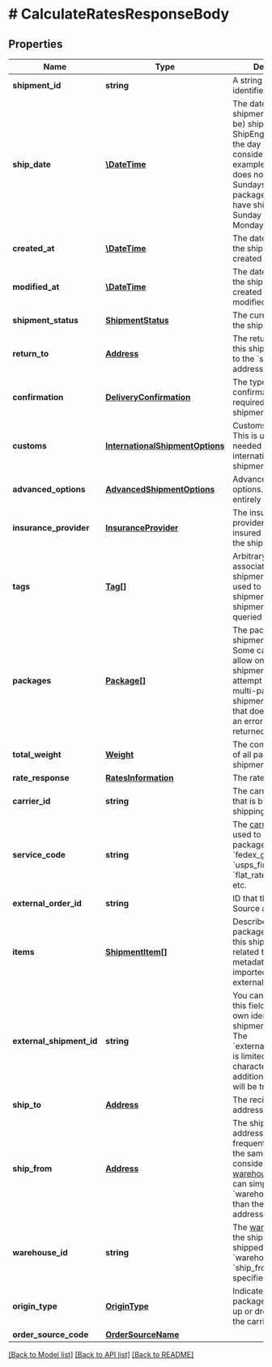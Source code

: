 # # CalculateRatesResponseBody

## Properties

Name | Type | Description | Notes
------------ | ------------- | ------------- | -------------
**shipment_id** | **string** | A string that uniquely identifies the shipment | [readonly]
**ship_date** | [**\DateTime**](\DateTime.md) | The date that the shipment was (or will be) shippped.  ShipEngine will take the day of week into consideration. For example, if the carrier does not operate on Sundays, then a package that would have shipped on Sunday will ship on Monday instead. |
**created_at** | [**\DateTime**](\DateTime.md) | The date and time that the shipment was created in ShipEngine. | [readonly]
**modified_at** | [**\DateTime**](\DateTime.md) | The date and time that the shipment was created or last modified. | [readonly]
**shipment_status** | [**ShipmentStatus**](ShipmentStatus.md) | The current status of the shipment | [readonly]
**return_to** | [**Address**](Address.md) | The return address for this shipment.  Defaults to the &#x60;ship_from&#x60; address. |
**confirmation** | [**DeliveryConfirmation**](DeliveryConfirmation.md) | The type of delivery confirmation that is required for this shipment. |
**customs** | [**InternationalShipmentOptions**](InternationalShipmentOptions.md) | Customs information.  This is usually only needed for international shipments. |
**advanced_options** | [**AdvancedShipmentOptions**](AdvancedShipmentOptions.md) | Advanced shipment options.  These are entirely optional. |
**insurance_provider** | [**InsuranceProvider**](InsuranceProvider.md) | The insurance provider to use for any insured packages in the shipment. |
**tags** | [**Tag[]**](Tag.md) | Arbitrary tags associated with this shipment.  Tags can be used to categorize shipments, and shipments can be queried by their tags. | [readonly]
**packages** | [**Package[]**](Package.md) | The packages in the shipment.  &gt; **Note:** Some carriers only allow one package per shipment.  If you attempt to create a multi-package shipment for a carrier that doesn&#39;t allow it, an error will be returned. |
**total_weight** | [**Weight**](Weight.md) | The combined weight of all packages in the shipment | [readonly]
**rate_response** | [**RatesInformation**](RatesInformation.md) | The rates response |
**carrier_id** | **string** | The carrier account that is billed for the shipping charges | [optional]
**service_code** | **string** | The [carrier service](https://www.shipengine.com/docs/shipping/use-a-carrier-service/) used to ship the package, such as &#x60;fedex_ground&#x60;, &#x60;usps_first_class_mail&#x60;, &#x60;flat_rate_envelope&#x60;, etc. | [optional]
**external_order_id** | **string** | ID that the Order Source assigned | [optional]
**items** | [**ShipmentItem[]**](ShipmentItem.md) | Describe the packages included in this shipment as related to potential metadata that was imported from external order sources | [optional]
**external_shipment_id** | **string** | You can optionally use this field to store your own identifier for this shipment.  &gt; **Warning:** The &#x60;external_shipment_id&#x60; is limited to 50 characters. Any additional characters will be truncated. | [optional]
**ship_to** | [**Address**](Address.md) | The recipient&#39;s mailing address | [optional]
**ship_from** | [**Address**](Address.md) | The shipment&#39;s origin address. If you frequently ship from the same location, consider [creating a warehouse](https://www.shipengine.com/docs/reference/create-warehouse/).  Then you can simply specify the &#x60;warehouse_id&#x60; rather than the complete address each time. | [optional]
**warehouse_id** | **string** | The [warehouse](https://www.shipengine.com/docs/shipping/ship-from-a-warehouse/) that the shipment is being shipped from.  Either &#x60;warehouse_id&#x60; or &#x60;ship_from&#x60; must be specified. | [optional]
**origin_type** | [**OriginType**](OriginType.md) | Indicates if the package will be picked up or dropped off by the carrier | [optional]
**order_source_code** | [**OrderSourceName**](OrderSourceName.md) |  | [optional]

[[Back to Model list]](../../README.md#models) [[Back to API list]](../../README.md#endpoints) [[Back to README]](../../README.md)
